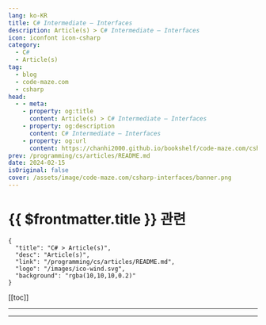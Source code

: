 ```yaml
---
lang: ko-KR
title: C# Intermediate – Interfaces
description: Article(s) > C# Intermediate – Interfaces
icon: iconfont icon-csharp
category: 
  - C#
  - Article(s)
tag: 
  - blog
  - code-maze.com
  - csharp
head:  
  - - meta:
    - property: og:title
      content: Article(s) > C# Intermediate – Interfaces
    - property: og:description
      content: C# Intermediate – Interfaces
    - property: og:url
      content: https://chanhi2000.github.io/bookshelf/code-maze.com/csharp-interfaces.html
prev: /programming/cs/articles/README.md
date: 2024-02-15
isOriginal: false
cover: /assets/image/code-maze.com/csharp-interfaces/banner.png
---
```


# {{ $frontmatter.title }} 관련

```component VPCard
{
  "title": "C# > Article(s)",
  "desc": "Article(s)",
  "link": "/programming/cs/articles/README.md",
  "logo": "/images/ico-wind.svg",
  "background": "rgba(10,10,10,0.2)"
}
```

[[toc]]

---

<SiteInfo
  name="C# Intermediate – Interfaces"
  desc="In this article you are going to learn about Interfaces in C#, how to define them, implement them, work with multiple interfaces and more..."
  url="https://code-maze.com/csharp-interfaces/"
  logo="/assets/image/code-maze.com/favicon.png"
  preview="/assets/image/csharp-interfaces/banner.png"/>

<!-- TODO: 작성 -->

---

<TagLinks />